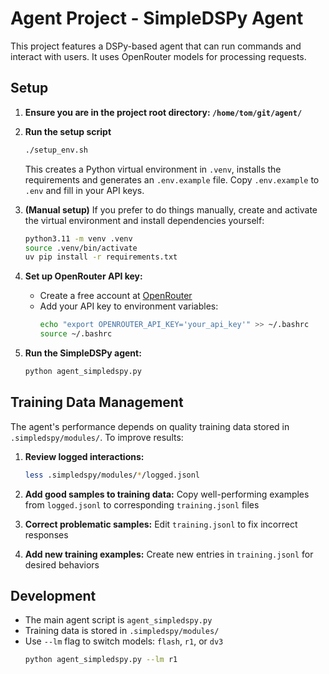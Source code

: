 # Agent Project - SimpleDSPy Agent

This project features a DSPy-based agent that can run commands and interact with users. It uses OpenRouter models for processing requests.

## Setup

1.  **Ensure you are in the project root directory: `/home/tom/git/agent/`**

2.  **Run the setup script**
    ```bash
    ./setup_env.sh
    ```
    This creates a Python virtual environment in `.venv`, installs the requirements and
    generates an `.env.example` file. Copy `.env.example` to `.env` and fill in your
    API keys.

3.  **(Manual setup)** If you prefer to do things manually, create and activate the virtual
    environment and install dependencies yourself:
    ```bash
    python3.11 -m venv .venv
    source .venv/bin/activate
    uv pip install -r requirements.txt
    ```

4.  **Set up OpenRouter API key:**
    *   Create a free account at [OpenRouter](https://openrouter.ai/)
    *   Add your API key to environment variables:
        ```bash
        echo "export OPENROUTER_API_KEY='your_api_key'" >> ~/.bashrc
        source ~/.bashrc
        ```

5.  **Run the SimpleDSPy agent:**
    ```bash
    python agent_simpledspy.py
    ```

## Training Data Management

The agent's performance depends on quality training data stored in `.simpledspy/modules/`. To improve results:

1.  **Review logged interactions:**
    ```bash
    less .simpledspy/modules/*/logged.jsonl
    ```

2.  **Add good samples to training data:**
    Copy well-performing examples from `logged.jsonl` to corresponding `training.jsonl` files

3.  **Correct problematic samples:**
    Edit `training.jsonl` to fix incorrect responses

4.  **Add new training examples:**
    Create new entries in `training.jsonl` for desired behaviors

## Development

*   The main agent script is `agent_simpledspy.py`
*   Training data is stored in `.simpledspy/modules/`
*   Use `--lm` flag to switch models: `flash`, `r1`, or `dv3`
    ```bash
    python agent_simpledspy.py --lm r1
    ```
